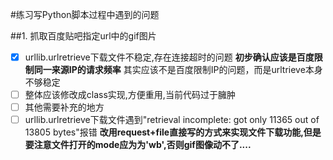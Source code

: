 #练习写Python脚本过程中遇到的问题

##1. 抓取百度贴吧指定url中的gif图片
- [x] urllib.urlretrieve下载文件不稳定,存在连接超时的问题 **初步确认应该是百度限制同一来源IP的请求频率** 其实应该不是百度限制IP的问题，而是urltrieve本身不够稳定
- [ ] 整体应该修改成class实现,方便重用,当前代码过于臃肿
- [ ] 其他需要补充的地方 
- [ ] urllib.urlretrieve下载文件遇到"retrieval incomplete: got only 11365 out of 13805 bytes"报错 **改用request+file直接写的方式来实现文件下载功能,但是要注意文件打开的mode应为为'wb',否则gif图像动不了....**
